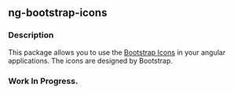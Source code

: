 ## ng-bootstrap-icons

### Description

This package allows you to use the [Bootstrap Icons](https://github.com/twbs/icons) in your angular applications. The icons are designed by Bootstrap.

### Work In Progress.